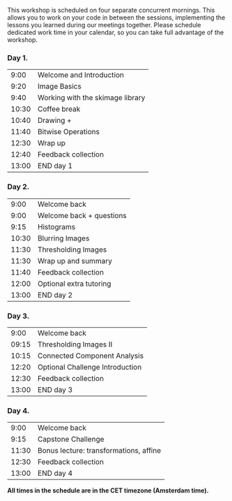 This workshop is scheduled on four separate concurrent mornings. This allows you to work on
your code in between the sessions, implementing the lessons you learned
during our meetings together. Please schedule dedicated work time in your
calendar, so you can take full advantage of the workshop.



<div class="row">
  <div class="col-md-6">
    <h3>Day 1. </h3>
    <table class="table table-striped">
      <tr> <td>9:00</td>  <td>Welcome and Introduction </td> </tr>
      <tr> <td>9:20</td>  <td>Image Basics</td></tr>
      <tr> <td>9:40</td>  <td>Working with the skimage library </td> </tr>
      <tr> <td>10:30</td>  <td>Coffee break</td> </tr>
      <tr> <td>10:40</td>  <td>Drawing + </td> </tr>
      <tr> <td>11:40</td>  <td>Bitwise Operations </td> </tr>
      <tr> <td>12:30</td>  <td>Wrap up</td> </tr>
      <tr> <td>12:40</td>  <td>Feedback collection</td> </tr>
      <tr> <td>13:00</td>  <td>END day 1</td> </tr>
    </table>
  </div>


<div class="row">
  <div class="col-md-6">
    <h3>Day 2. </h3>
    <table class="table table-striped">
      <tr> <td>9:00</td>  <td>Welcome back  </td> </tr>
      <div class="row">
      <tr> <td>9:00</td>  <td>Welcome back + questions</td> </tr>
      <tr> <td>9:15</td>  <td>Histograms </td></tr>
      <tr> <td>10:30</td>  <td>Blurring Images</td> </tr>
      <tr> <td>11:30</td>  <td>Thresholding Images </td> </tr>
      <tr> <td>11:30</td>  <td>Wrap up and summary </td> </tr>
      <tr> <td>11:40</td>  <td>Feedback collection</td> </tr>
      <tr> <td>12:00</td>  <td>Optional extra tutoring </td> </tr>
      <tr> <td>13:00</td>  <td>END day 2</td> </tr>
    </table>
  </div>
 
  
<div class="row">
  <div class="col-md-6">
    <h3>Day 3. </h3>
    <table class="table table-striped">
      <tr> <td>9:00</td>  <td>Welcome back  </td> </tr>
      <tr> <td>09:15</td>  <td>Thresholding Images II</td> </tr>
      <tr> <td>10:15</td>  <td>Connected Component Analysis </td> </tr>
      <tr> <td>12:20</td>  <td>Optional Challenge Introduction </td> </tr>
      <tr> <td>12:30</td>  <td>Feedback collection</td> </tr>
      <tr> <td>13:00</td>  <td>END day 3</td> </tr>
    </table>
  </div>



  <div class="row">
  <div class="col-md-6">
    <h3>Day 4. </h3>
    <table class="table table-striped">
      <tr> <td>9:00</td>  <td>Welcome back  </td> </tr>
      <tr> <td>9:15</td>  <td>Capstone Challenge </td> </tr>
      <tr> <td>11:30</td>  <td>Bonus lecture: transformations, affine </td> </tr>
      <tr> <td>12:30</td>  <td>Feedback collection</td> </tr>
      <tr> <td>13:00</td>  <td>END day 4</td> </tr>
    </table>
  </div>
  
<p><b>All times in the schedule are in the CET timezone (Amsterdam time).</b></p>